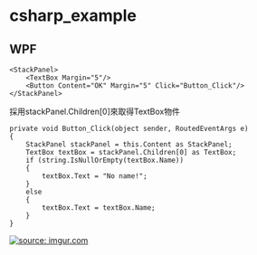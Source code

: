 # csharp_example


## WPF

```
<StackPanel>
    <TextBox Margin="5"/>
    <Button Content="OK" Margin="5" Click="Button_Click"/>
</StackPanel>
```

採用stackPanel.Children[0]來取得TextBox物件
```
private void Button_Click(object sender, RoutedEventArgs e)
{
    StackPanel stackPanel = this.Content as StackPanel;
    TextBox textBox = stackPanel.Children[0] as TextBox;
    if (string.IsNullOrEmpty(textBox.Name))
    {
        textBox.Text = "No name!";
    }
    else
    {
        textBox.Text = textBox.Name;
    }
}
```

<a href="https://imgur.com/mSGz5xp"><img src="https://i.imgur.com/mSGz5xp.png" title="source: imgur.com" /></a>